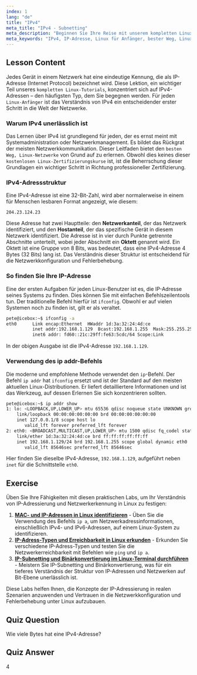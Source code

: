 ```yaml
---
index: 1
lang: "de"
title: "IPv4"
meta_title: "IPv4 - Subnetting"
meta_description: "Beginnen Sie Ihre Reise mit unserem kompletten Linux-Tutorial zu IPv4-Adressen. Dieser Leitfaden für Linux-Anfänger ist der beste Weg, um Linux-Netzwerke zu erlernen, einschließlich IP-Struktur und wesentlicher Befehlszeilentools wie ip addr."
meta_keywords: "IPv4, IP-Adresse, Linux für Anfänger, bester Weg, Linux zu lernen, komplettes Linux-Tutorial, bester kostenloser Linux-Kurs online, kostenlose Linux-Zertifizierungskurse, Linux-Netzwerke, ifconfig, ip addr"
---
```


## Lesson Content

Jedes Gerät in einem Netzwerk hat eine eindeutige Kennung, die als IP-Adresse (Internet Protocol) bezeichnet wird. Diese Lektion, ein wichtiger Teil unseres `kompletten Linux-Tutorials`, konzentriert sich auf IPv4-Adressen – den häufigsten Typ, dem Sie begegnen werden. Für jeden `Linux-Anfänger` ist das Verständnis von IPv4 ein entscheidender erster Schritt in die Welt der Netzwerke.

### Warum IPv4 unerlässlich ist

Das Lernen über IPv4 ist grundlegend für jeden, der es ernst meint mit Systemadministration oder Netzwerkmanagement. Es bildet das Rückgrat der meisten Netzwerkkommunikation. Dieser Leitfaden bietet den `besten Weg, Linux-Netzwerke` von Grund auf zu erlernen. Obwohl dies keines dieser `kostenlosen Linux-Zertifizierungskurse` ist, ist die Beherrschung dieser Grundlagen ein wichtiger Schritt in Richtung professioneller Zertifizierung.

### IPv4-Adressstruktur

Eine IPv4-Adresse ist eine 32-Bit-Zahl, wird aber normalerweise in einem für Menschen lesbaren Format angezeigt, wie diesem:

```
204.23.124.23
```

Diese Adresse hat zwei Hauptteile: den **Netzwerkanteil**, der das Netzwerk identifiziert, und den **Hostanteil**, der das spezifische Gerät in diesem Netzwerk identifiziert. Die Adresse ist in vier durch Punkte getrennte Abschnitte unterteilt, wobei jeder Abschnitt ein **Oktett** genannt wird. Ein Oktett ist eine Gruppe von 8 Bits, was bedeutet, dass eine IPv4-Adresse 4 Bytes (32 Bits) lang ist. Das Verständnis dieser Struktur ist entscheidend für die Netzwerkkonfiguration und Fehlerbehebung.

### So finden Sie Ihre IP-Adresse

Eine der ersten Aufgaben für jeden Linux-Benutzer ist es, die IP-Adresse seines Systems zu finden. Dies können Sie mit einfachen Befehlszeilentools tun. Der traditionelle Befehl hierfür ist `ifconfig`. Obwohl er auf vielen Systemen noch zu finden ist, gilt er als veraltet.

```bash
pete@icebox:~$ ifconfig -a
eth0      Link encap:Ethernet  HWaddr 1d:3a:32:24:4d:ce
          inet addr:192.168.1.129  Bcast:192.168.1.255  Mask:255.255.255.0
          inet6 addr: fd60::21c:29ff:fe63:5cdc/64 Scope:Link
```

In der obigen Ausgabe ist die IPv4-Adresse `192.168.1.129`.

### Verwendung des ip addr-Befehls

Die moderne und empfohlene Methode verwendet den `ip`-Befehl. Der Befehl `ip addr` hat `ifconfig` ersetzt und ist der Standard auf den meisten aktuellen Linux-Distributionen. Er liefert detailliertere Informationen und ist das Werkzeug, auf dessen Erlernen Sie sich konzentrieren sollten.

```bash
pete@icebox:~$ ip addr show
1: lo: <LOOPBACK,UP,LOWER_UP> mtu 65536 qdisc noqueue state UNKNOWN group default qlen 1000
    link/loopback 00:00:00:00:00:00 brd 00:00:00:00:00:00
    inet 127.0.0.1/8 scope host lo
       valid_lft forever preferred_lft forever
2: eth0: <BROADCAST,MULTICAST,UP,LOWER_UP> mtu 1500 qdisc fq_codel state UP group default qlen 1000
    link/ether 1d:3a:32:24:4d:ce brd ff:ff:ff:ff:ff:ff
    inet 192.168.1.129/24 brd 192.168.1.255 scope global dynamic eth0
       valid_lft 85646sec preferred_lft 85646sec
```

Hier finden Sie dieselbe IPv4-Adresse, `192.168.1.129`, aufgeführt neben `inet` für die Schnittstelle `eth0`.

## Exercise

Üben Sie Ihre Fähigkeiten mit diesen praktischen Labs, um Ihr Verständnis von IP-Adressierung und Netzwerkerkennung in Linux zu festigen:

1. **[MAC- und IP-Adressen in Linux identifizieren](https://labex.io/de/labs/comptia-identify-mac-and-ip-addresses-in-linux-592731)** - Üben Sie die Verwendung des Befehls `ip a`, um Netzwerkadressinformationen, einschließlich IPv4- und IPv6-Adressen, auf einem Linux-System zu identifizieren.
2. **[IP-Adress-Typen und Erreichbarkeit in Linux erkunden](https://labex.io/de/labs/comptia-explore-ip-address-types-and-reachability-in-linux-592780)** - Erkunden Sie verschiedene IP-Adress-Typen und testen Sie die Netzwerkerreichbarkeit mit Befehlen wie `ping` und `ip a`.
3. **[IP-Subnetting und Binärkonvertierung im Linux-Terminal durchführen](https://labex.io/de/labs/comptia-perform-ip-subnetting-and-binary-conversion-in-the-linux-terminal-592782)** - Meistern Sie IP-Subnetting und Binärkonvertierung, was für ein tieferes Verständnis der Struktur von IP-Adressen und Netzwerken auf Bit-Ebene unerlässlich ist.

Diese Labs helfen Ihnen, die Konzepte der IP-Adressierung in realen Szenarien anzuwenden und Vertrauen in die Netzwerkkonfiguration und Fehlerbehebung unter Linux aufzubauen.

## Quiz Question

Wie viele Bytes hat eine IPv4-Adresse?

## Quiz Answer

4
